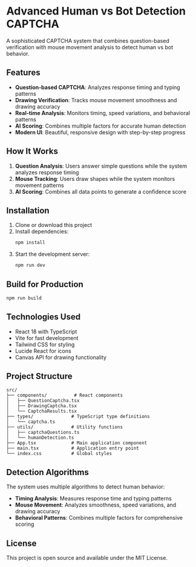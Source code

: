 # Advanced Human vs Bot Detection CAPTCHA

A sophisticated CAPTCHA system that combines question-based verification with mouse movement analysis to detect human vs bot behavior.

## Features

- **Question-based CAPTCHA**: Analyzes response timing and typing patterns
- **Drawing Verification**: Tracks mouse movement smoothness and drawing accuracy
- **Real-time Analysis**: Monitors timing, speed variations, and behavioral patterns
- **AI Scoring**: Combines multiple factors for accurate human detection
- **Modern UI**: Beautiful, responsive design with step-by-step progress

## How It Works

1. **Question Analysis**: Users answer simple questions while the system analyzes response timing
2. **Mouse Tracking**: Users draw shapes while the system monitors movement patterns
3. **AI Scoring**: Combines all data points to generate a confidence score

## Installation

1. Clone or download this project
2. Install dependencies:
   ```bash
   npm install
   ```
3. Start the development server:
   ```bash
   npm run dev
   ```

## Build for Production

```bash
npm run build
```

## Technologies Used

- React 18 with TypeScript
- Vite for fast development
- Tailwind CSS for styling
- Lucide React for icons
- Canvas API for drawing functionality

## Project Structure

```
src/
├── components/          # React components
│   ├── QuestionCaptcha.tsx
│   ├── DrawingCaptcha.tsx
│   └── CaptchaResults.tsx
├── types/              # TypeScript type definitions
│   └── captcha.ts
├── utils/              # Utility functions
│   ├── captchaQuestions.ts
│   └── humanDetection.ts
├── App.tsx             # Main application component
├── main.tsx            # Application entry point
└── index.css           # Global styles
```

## Detection Algorithms

The system uses multiple algorithms to detect human behavior:

- **Timing Analysis**: Measures response time and typing patterns
- **Mouse Movement**: Analyzes smoothness, speed variations, and drawing accuracy
- **Behavioral Patterns**: Combines multiple factors for comprehensive scoring

## License

This project is open source and available under the MIT License.